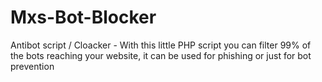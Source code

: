 # Mxs-Bot-Blocker
Antibot script / Cloacker - With this little PHP script you can filter 99% of the bots reaching your website, it can be used for phishing or just for bot prevention
